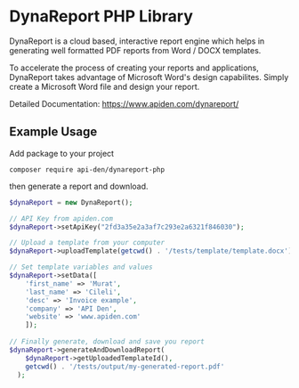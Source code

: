 # DynaReport PHP Library

DynaReport is a cloud based, interactive report engine which helps in generating well formatted PDF reports from Word / DOCX templates.

To accelerate the process of creating your reports and applications, DynaReport takes advantage of Microsoft Word's design capabilites. Simply create a Microsoft Word file and design your report.

Detailed Documentation: https://www.apiden.com/dynareport/

## Example Usage

Add package to your project

`composer require api-den/dynareport-php`

then generate a report and download.

```php
$dynaReport = new DynaReport();

// API Key from apiden.com
$dynaReport->setApiKey("2fd3a35e2a3af7c293e2a6321f846030");

// Upload a template from your computer
$dynaReport->uploadTemplate(getcwd() . '/tests/template/template.docx');

// Set template variables and values
$dynaReport->setData([
    'first_name' => 'Murat',
    'last_name' => 'Cileli',
    'desc' => 'Invoice example',
    'company' => 'API Den',
    'website' => 'www.apiden.com'
    ]);
    
// Finally generate, download and save you report    
$dynaReport->generateAndDownloadReport(
    $dynaReport->getUploadedTemplateId(),
    getcwd() . '/tests/output/my-generated-report.pdf'
  );
```
